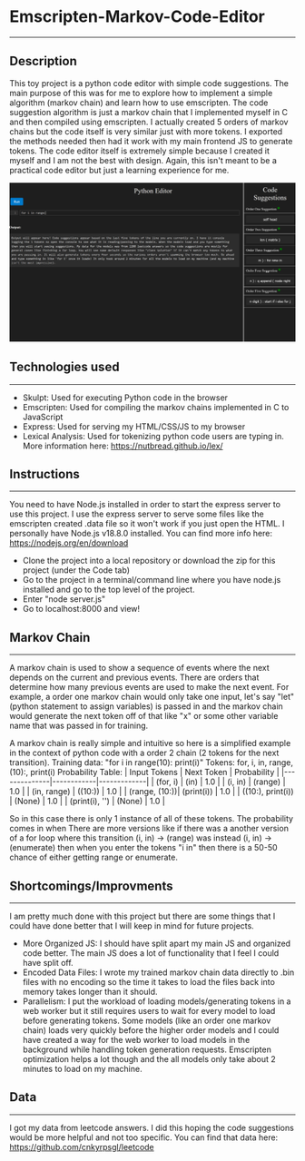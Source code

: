 # Emscripten-Markov-Code-Editor
---------------------------------------------
## Description
This toy project is a python code editor with simple code suggestions. The main purpose of this was for me to explore how to implement a simple algorithm (markov chain) and learn how to use emscripten. The code suggestion algorithm is just a markov chain that I implemented myself in C and then compiled using emscripten. I actually created 5 orders of markov chains but the code itself is very similar just with more tokens. I exported the methods needed then had it work with my main frontend JS to generate tokens. The code editor itself is extremely simple because I created it myself and I am not the best with design. Again, this isn't meant to be a practical code editor but just a learning experience for me.

![image of editor](https://github.com/as4230/Emscripten-Markov-Code-Editor/blob/main/editor.png)
## Technologies used 
--------------------
- Skulpt: Used for executing Python code in the browser
- Emscripten: Used for compiling the markov chains implemented in C to JavaScript
- Express: Used for serving my HTML/CSS/JS to my browser
- Lexical Analysis: Used for tokenizing python code users are typing in. More information here: https://nutbread.github.io/lex/

## Instructions
--------------------
You need to have Node.js installed in order to start the express server to use this project. I use the express server to serve some files like the emscripten created .data file so it won't work if you just open the HTML. I personally have Node.js v18.8.0 installed. You can find more info here: https://nodejs.org/en/download 
- Clone the project into a local repository or download the zip for this project (under the Code tab)
- Go to the project in a terminal/command line where you have node.js installed and go to the top level of the project.
- Enter "node server.js"
- Go to localhost:8000 and view!

## Markov Chain
--------------------
A markov chain is used to show a sequence of events where the next depends on the current and previous events. There are orders that determine how many previous events are used to make the next event. For example, a order one markov chain would only take one input, let's say "let" (python statement to assign variables) is passed in and the markov chain would generate the next token off of that like "x" or some other variable name that was passed in for training.

A markov chain is really simple and intuitive so here is a simplified example in the context of python code with a order 2 chain (2 tokens for the next transition).
Training data: "for i in range(10): print(i)"
Tokens: for, i, in, range, (10):, print(i)
Probability Table: 
| Input Tokens | Next Token | Probability |
|--------------|------------|-------------|
| (for, i)     | (in)       | 1.0         |
| (i, in)      | (range)    | 1.0         |
| (in, range)  | ((10:))    | 1.0         |
| (range, (10:))| (print(i)) | 1.0        |
| ((10:), print(i)) | (None) | 1.0      |
| (print(i), '')  | (None)   | 1.0       |

So in this case there is only 1 instance of all of these tokens. The probability comes in when There are more versions like if there was a another version of a for loop where this transition (i, in) -> (range) was instead (i, in) -> (enumerate) then when you enter the tokens "i in" then there is a 50-50 chance of either getting range or enumerate. 

## Shortcomings/Improvments
--------------------
I am pretty much done with this project but there are some things that I could have done better that I will keep in mind for future projects.
- More Organized JS: I should have split apart my main JS and organized code better. The main JS does a lot of functionality that I feel I could have split off.
- Encoded Data Files: I wrote my trained markov chain data directly to .bin files with no encoding so the time it takes to load the files back into memory takes longer than it should. 
- Parallelism: I put the workload of loading models/generating tokens in a web worker but it still requires users to wait for every model to load before generating tokens. Some models (like an order one markov chain) loads very quickly before the higher order models and I could have created a way for the web worker to load models in the background while handling token generation requests. Emscripten optimization helps a lot though and the all models only take about 2 minutes to load on my machine.

## Data
--------------------
I got my data from leetcode answers. I did this hoping the code suggestions would be more helpful and not too specific. You can find that data here: https://github.com/cnkyrpsgl/leetcode
